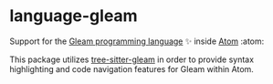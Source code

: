 language-gleam
==============

Support for the [Gleam programming language] ✨ inside [Atom] :atom:

This package utilizes [tree-sitter-gleam] in order to provide syntax
highlighting and code navigation features for Gleam within Atom.

[Gleam programming language]: https://gleam.run
[Atom]: https://atom.io
[tree-sitter-gleam]: https://github.com/J3RN/tree-sitter-gleam
